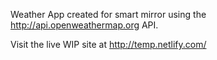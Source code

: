 Weather App created for smart mirror using the http://api.openweathermap.org API.
<br />

Visit the live WIP site at http://temp.netlify.com/